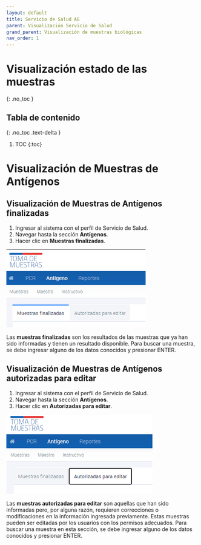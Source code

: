 ```yaml
---
layout: default
title: Servicio de Salud AG
parent: Visualización Servicio de Salud
grand_parent: Visualización de muestras biológicas
nav_order: 1
---
```


# Visualización estado de las muestras
{: .no_toc }

## Tabla de contenido
{: .no_toc .text-delta }
1. TOC
{:toc}

# Visualización de Muestras de Antígenos

## Visualización de Muestras de Antígenos finalizadas 

1. Ingresar al sistema con el perfil de Servicio de Salud.
2. Navegar hasta la sección **Antígenos**.
3. Hacer clic en **Muestras finalizadas**.

![Muestras finalizadas](img/20230316155756.png)

Las **muestras finalizadas** son los resultados de las muestras que ya han sido informadas y tienen un resultado disponible. Para buscar una muestra, se debe ingresar alguno de los datos conocidos y presionar ENTER.

## Visualización de Muestras de Antígenos autorizadas para editar 

1. Ingresar al sistema con el perfil de Servicio de Salud.
2. Navegar hasta la sección **Antígenos**.
3. Hacer clic en **Autorizadas para editar**.

![Autorizada para editar](img/20230316161140.png)

Las **muestras autorizadas para editar** son aquellas que han sido informadas pero, por alguna razón, requieren correcciones o modificaciones en la información ingresada previamente. Estas muestras pueden ser editadas por los usuarios con los permisos adecuados. Para buscar una muestra en esta sección, se debe ingresar alguno de los datos conocidos y presionar ENTER.
